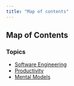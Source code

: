 ```yaml
---
title: "Map of contents"
---
```

## Map of Contents

### Topics
- [Software Engineering](Topics/Software%20Engineering.md)
- [Productivity](Topics/Productivity.md)
- [Mental Models](Topics/Mental%20Models.md)
